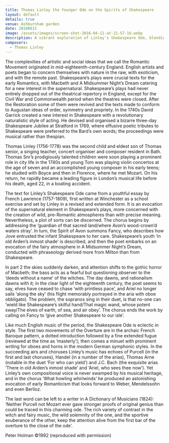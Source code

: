 ```yaml
---
title: Thomas Linley the Younger Ode on the Spirits of Shakespeare
layout: default
details: true
venue: Ashburnham garden
date: 20100611
image: /assets/images/screen-shot-2016-04-11-at-21-57-16.webp
description: A vibrant exploration of Linley's Shakespeare Ode, blending supernatural themes and early Romanticism in English music.
composers:
  - Thomas Linley
---
```

The complexities of artistic and social ideas that we call the Romantic Movement originated in mid-eighteenth-century England.  English artists and poets began to concern themselves with nature in the raw, with exoticism, and with the remote past.  Shakespeare’s plays were crucial texts for the early Romantics, with Macbeth and A Midsummer Night’s Dream catering for a new interest in the supernatural.  Shakespeare’s plays had never entirely dropped out of the theatrical repertory in England, except for the Civil War and Commonwealth period when the theatres were closed.  After the Restoration some of them were revived and the texts made to conform to Augustan ideas of order, symmetry and propriety.  In the 1740s David Garrick created a new interest in Shakespeare with a revolutionary naturalistic style of acting.  He devised and organised a bizarre three-day Shakespeare Jubilee at Stratford in 1769, where effusive poetic tributes to Shakespeare were preferred to the Bard’s own words; the proceedings were musical rather than thespian.

Thomas Linley (1756-1778) was the second child and eldest son of Thomas senior, a singing teacher, concert organiser and composer resident in Bath. Thomas Snr’s prodigiously talented children were soon playing a prominent role in city life in the 1740s and young Tom was playing violin concertos at the age of seven and an accomplished young composer in his early teens; he studied with Boyce and then in Florence, where he met Mozart.  On his return, he rapidly became a leading figure in London’s musical life before his death, aged 22, in a boating accident.

The text for Linley’s Shakespeare Ode came from a youthful essay by French Lawrence (1757-1809), first written at Winchester as a school exercise and set by Linley in a revised and extended form.  It is an evocation of the supernatural element in Shakespeare’s plays, more concerned with the creation of wild, pre-Romantic  atmospheres than with precise meaning.  Nevertheless, a plot of sorts can be discerned.  The chorus begins by addressing the ‘guardian of that sacred land/where Avon’s wood-crown’d waters stray’.  In turn, the Spirit of Avon summons Fancy, who describes how Jove entrusted the infant Shakespeare to her care.  Shakespeare’s youth ‘in old Arden’s inmost shade’ is described, and then the poet embarks on an evocation of the fairy atmosphere in A Midsummer Night’s Dream, conducted with phraseology derived more from Milton than from Shakespeare.

In part 2 the skies suddenly darken, and attention shifts to the gothic horror of Macbeth; the bass acts as a fearful but questioning observer to the ‘deeds without a name’ of the witches.  The day dawns, and rationalism dawns with it; in the clear light of the eighteenth century, the poet seems to say, elves have ceased to chase ‘with printless pace’, and Ariel no longer sails ‘along the sky’ (his flight memorably portrayed in the aria with oboe obbligato).  The problem, the sopranos sing in their duet, is that no-one can ‘wield like Shakespeare’s skilful hand/That magic wand, whose potent sway/The elves of earth, of sea, and air obey’.  The chorus ends the work by calling on Fancy to ‘give another Shakespeare to our isle’.

Like much English music of the period, the Shakespeare Ode is eclectic in style.  The first two movements of the Overture are in the archaic French Baroque pattern, a dotted introduction followed by a fine extended fugue (reviewed at the time as ‘masterly’); then comes a minuet with prominent writing for oboes and horns in the modern German symphonic styles.  In the succeeding airs and choruses Linley’s music has echoes of Purcell (in the first and last choruses), Handel (in a number of the arias), Thomas Arne (notable in the duet ‘For who can yield’) and J.C. Bach (the exquisite arias ‘There in old Arden’s inmost shade’ and ‘Ariel, who sees thee now’).  Yet Linley’s own compositional voice is never swamped by his musical heritage, and in the chorus ‘What howling whirlwinds’ he produced an astonishing evocation of early Romanticism that looks forward to Weber, Mendelssohn and even Berlioz.

The last word can be left to a writer in A Dictionary of Musicians (1824): ‘Neither Purcell not Mozart ever gave stronger proofs of original genius than could be traced in this charming ode.  The rich variety of contrast in the witch and fairy music, the wild solemnity of the one, and the sportive exuberance of the other, keep the attention alive from the first bar of the overture to the close of the ode’.

Peter Holman ©1992
(reproduced with permission)